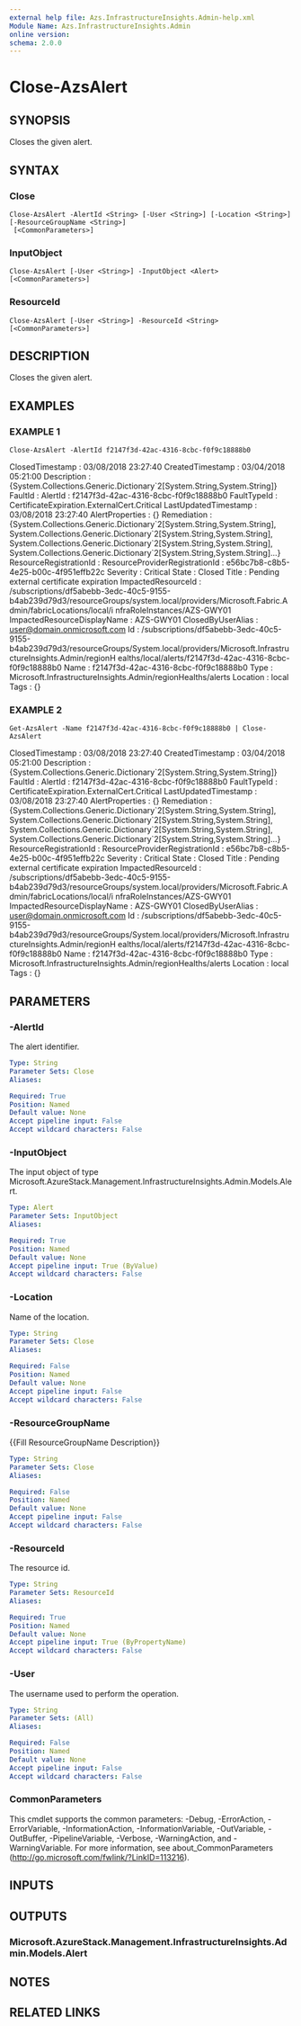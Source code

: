 ```yaml
---
external help file: Azs.InfrastructureInsights.Admin-help.xml
Module Name: Azs.InfrastructureInsights.Admin
online version:
schema: 2.0.0
---
```


# Close-AzsAlert

## SYNOPSIS
Closes the given alert.

## SYNTAX

### Close
```
Close-AzsAlert -AlertId <String> [-User <String>] [-Location <String>] [-ResourceGroupName <String>]
 [<CommonParameters>]
```

### InputObject
```
Close-AzsAlert [-User <String>] -InputObject <Alert> [<CommonParameters>]
```

### ResourceId
```
Close-AzsAlert [-User <String>] -ResourceId <String> [<CommonParameters>]
```

## DESCRIPTION
Closes the given alert.

## EXAMPLES

### EXAMPLE 1
```
Close-AzsAlert -AlertId f2147f3d-42ac-4316-8cbc-f0f9c18888b0
```

ClosedTimestamp                : 03/08/2018 23:27:40
CreatedTimestamp               : 03/04/2018 05:21:00
Description                    : {System.Collections.Generic.Dictionary\`2\[System.String,System.String\]}
FaultId                        :
AlertId                        : f2147f3d-42ac-4316-8cbc-f0f9c18888b0
FaultTypeId                    : CertificateExpiration.ExternalCert.Critical
LastUpdatedTimestamp           : 03/08/2018 23:27:40
AlertProperties                : {}
Remediation                    : {System.Collections.Generic.Dictionary\`2\[System.String,System.String\],
                                 System.Collections.Generic.Dictionary\`2\[System.String,System.String\],
                                 System.Collections.Generic.Dictionary\`2\[System.String,System.String\],
                                 System.Collections.Generic.Dictionary\`2\[System.String,System.String\]...}
ResourceRegistrationId         :
ResourceProviderRegistrationId : e56bc7b8-c8b5-4e25-b00c-4f951effb22c
Severity                       : Critical
State                          : Closed
Title                          : Pending external certificate expiration
ImpactedResourceId             : /subscriptions/df5abebb-3edc-40c5-9155-b4ab239d79d3/resourceGroups/system.local/providers/Microsoft.Fabric.Admin/fabricLocations/local/i
                                 nfraRoleInstances/AZS-GWY01
ImpactedResourceDisplayName    : AZS-GWY01
ClosedByUserAlias              : user@domain.onmicrosoft.com
Id                             : /subscriptions/df5abebb-3edc-40c5-9155-b4ab239d79d3/resourceGroups/System.local/providers/Microsoft.InfrastructureInsights.Admin/regionH
                                 ealths/local/alerts/f2147f3d-42ac-4316-8cbc-f0f9c18888b0
Name                           : f2147f3d-42ac-4316-8cbc-f0f9c18888b0
Type                           : Microsoft.InfrastructureInsights.Admin/regionHealths/alerts
Location                       : local
Tags                           : {}

### EXAMPLE 2
```
Get-AzsAlert -Name f2147f3d-42ac-4316-8cbc-f0f9c18888b0 | Close-AzsAlert
```

ClosedTimestamp                : 03/08/2018 23:27:40
CreatedTimestamp               : 03/04/2018 05:21:00
Description                    : {System.Collections.Generic.Dictionary\`2\[System.String,System.String\]}
FaultId                        :
AlertId                        : f2147f3d-42ac-4316-8cbc-f0f9c18888b0
FaultTypeId                    : CertificateExpiration.ExternalCert.Critical
LastUpdatedTimestamp           : 03/08/2018 23:27:40
AlertProperties                : {}
Remediation                    : {System.Collections.Generic.Dictionary\`2\[System.String,System.String\],
                                 System.Collections.Generic.Dictionary\`2\[System.String,System.String\],
                                 System.Collections.Generic.Dictionary\`2\[System.String,System.String\],
                                 System.Collections.Generic.Dictionary\`2\[System.String,System.String\]...}
ResourceRegistrationId         :
ResourceProviderRegistrationId : e56bc7b8-c8b5-4e25-b00c-4f951effb22c
Severity                       : Critical
State                          : Closed
Title                          : Pending external certificate expiration
ImpactedResourceId             : /subscriptions/df5abebb-3edc-40c5-9155-b4ab239d79d3/resourceGroups/system.local/providers/Microsoft.Fabric.Admin/fabricLocations/local/i
                                 nfraRoleInstances/AZS-GWY01
ImpactedResourceDisplayName    : AZS-GWY01
ClosedByUserAlias              : user@domain.onmicrosoft.com
Id                             : /subscriptions/df5abebb-3edc-40c5-9155-b4ab239d79d3/resourceGroups/System.local/providers/Microsoft.InfrastructureInsights.Admin/regionH
                                 ealths/local/alerts/f2147f3d-42ac-4316-8cbc-f0f9c18888b0
Name                           : f2147f3d-42ac-4316-8cbc-f0f9c18888b0
Type                           : Microsoft.InfrastructureInsights.Admin/regionHealths/alerts
Location                       : local
Tags                           : {}

## PARAMETERS

### -AlertId
The alert identifier.

```yaml
Type: String
Parameter Sets: Close
Aliases:

Required: True
Position: Named
Default value: None
Accept pipeline input: False
Accept wildcard characters: False
```

### -InputObject
The input object of type Microsoft.AzureStack.Management.InfrastructureInsights.Admin.Models.Alert.

```yaml
Type: Alert
Parameter Sets: InputObject
Aliases:

Required: True
Position: Named
Default value: None
Accept pipeline input: True (ByValue)
Accept wildcard characters: False
```

### -Location
Name of the location.

```yaml
Type: String
Parameter Sets: Close
Aliases:

Required: False
Position: Named
Default value: None
Accept pipeline input: False
Accept wildcard characters: False
```

### -ResourceGroupName
{{Fill ResourceGroupName Description}}

```yaml
Type: String
Parameter Sets: Close
Aliases:

Required: False
Position: Named
Default value: None
Accept pipeline input: False
Accept wildcard characters: False
```

### -ResourceId
The resource id.

```yaml
Type: String
Parameter Sets: ResourceId
Aliases:

Required: True
Position: Named
Default value: None
Accept pipeline input: True (ByPropertyName)
Accept wildcard characters: False
```

### -User
The username used to perform the operation.

```yaml
Type: String
Parameter Sets: (All)
Aliases:

Required: False
Position: Named
Default value: None
Accept pipeline input: False
Accept wildcard characters: False
```

### CommonParameters
This cmdlet supports the common parameters: -Debug, -ErrorAction, -ErrorVariable, -InformationAction, -InformationVariable, -OutVariable, -OutBuffer, -PipelineVariable, -Verbose, -WarningAction, and -WarningVariable. For more information, see about_CommonParameters (http://go.microsoft.com/fwlink/?LinkID=113216).

## INPUTS

## OUTPUTS

### Microsoft.AzureStack.Management.InfrastructureInsights.Admin.Models.Alert

## NOTES

## RELATED LINKS
